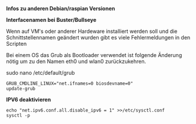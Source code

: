 **Infos zu anderen Debian/raspian Versionen**

**Interfacenamen bei Buster/Bullseye**

Wenn auf VM's oder anderer Hardeware installiert werden soll
und die Schnittstellennamen geändert wurden
gibt es viele Fehlermeldungen in den Scripten

Bei einem OS das Grub als Bootloader verwendet ist folgende Änderung nötig
um zu den Namen eth0 und wlan0 zurückzukehren.

sudo nano /etc/default/grub
```
GRUB_CMDLINE_LINUX="net.ifnames=0 biosdevname=0"
update-grub
```


**IPV6 deaktivieren**


```
echo "net.ipv6.conf.all.disable_ipv6 = 1" >>/etc/sysctl.conf
sysctl -p
```

